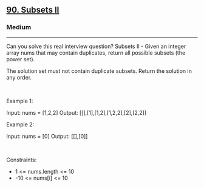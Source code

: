 <h2><a href="https://leetcode.com/problems/subsets-ii/">90. Subsets II</a></h2><h3>Medium</h3><hr>Can you solve this real interview question? Subsets II - Given an integer array nums that may contain duplicates, return all possible subsets (the power set).

The solution set must not contain duplicate subsets. Return the solution in any order.

 

Example 1:

Input: nums = [1,2,2]
Output: [[],[1],[1,2],[1,2,2],[2],[2,2]]


Example 2:

Input: nums = [0]
Output: [[],[0]]


 

Constraints:

 * 1 <= nums.length <= 10
 * -10 <= nums[i] <= 10